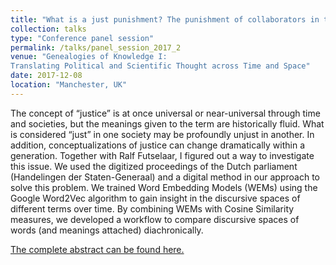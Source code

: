 ```yaml
---
title: "What is a just punishment? The punishment of collaborators in the Netherlands, 1945-1975"
collection: talks
type: "Conference panel session"
permalink: /talks/panel_session_2017_2
venue: "Genealogies of Knowledge I:
Translating Political and Scientific Thought across Time and Space"
date: 2017-12-08
location: "Manchester, UK"
---
```


The concept of “justice” is at once universal or near-universal through time and societies, but the meanings given to the term are historically fluid. What is considered “just” in one society may be profoundly unjust in another. In addition, conceptualizations of justice can change dramatically within a generation.
Together with Ralf Futselaar, I figured out a way to investigate this issue. We used the digitized proceedings of the Dutch parliament (Handelingen der Staten-Generaal) and a digital method in our approach to solve this problem. We trained Word Embedding Models (WEMs) using the Google Word2Vec algorithm to gain insight in the discursive spaces of different terms over time. By combining WEMs with Cosine Similarity measures, we developed a workflow to compare discursive spaces of words (and meanings attached) diachronically.

[The complete abstract can be found here.](http://genealogiesofknowledge.net/gok2017conference/abstracts/#individual)
